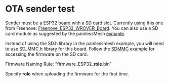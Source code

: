 # OTA sender test

Sender must be a ESP32 board with a SD card slot. Currently using this one from 
Freenove: [Freenove_ESP32_WROVER_Board](https://github.com/Freenove/Freenove_ESP32_WROVER_Board/).
You can also use a SD card module as suggested by the painlessMesh [exmaple](https://gitlab.com/painlessMesh/painlessMesh/-/tree/develop/examples/otaSender).

Instead of using the SD.h library in the painlessmesh example, you will need to
use SD_MMC.h library for this board. Follow the [SDMMC](https://github.com/Freenove/Freenove_ESP32_WROVER_Board/tree/main/C/Sketches/Sketch_03.1_SDMMC_Test) example
for accessing the firmware on the SD card.


Firmware Naming Rule: "firmware_ESP32_**role**.bin"


Specify **role** when uploading the firmware for the first time.